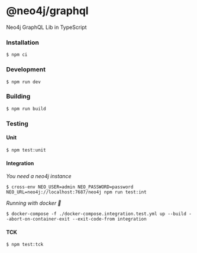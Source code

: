# @neo4j/graphql

Neo4j GraphQL Lib in TypeScript

### Installation

```
$ npm ci
```

### Development

```
$ npm run dev
```

### Building

```
$ npm run build
```

### Testing

#### Unit
```
$ npm test:unit
```

#### Integration
_You need a neo4j instance_
```
$ cross-env NEO_USER=admin NEO_PASSWORD=password NEO_URL=neo4j://localhost:7687/neo4j npm run test:int
```

_Running with docker 🐋_
```
$ docker-compose -f ./docker-compose.integration.test.yml up --build --abort-on-container-exit --exit-code-from integration
```

#### TCK

```
$ npm test:tck
```

